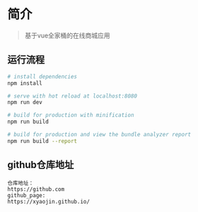 # 简介

> 基于vue全家桶的在线商城应用

## 运行流程

``` bash
# install dependencies
npm install

# serve with hot reload at localhost:8080
npm run dev

# build for production with minification
npm run build

# build for production and view the bundle analyzer report
npm run build --report
```

## github仓库地址

```
仓库地址：
https://github.com
github_page:
https://xyaojin.github.io/
```



